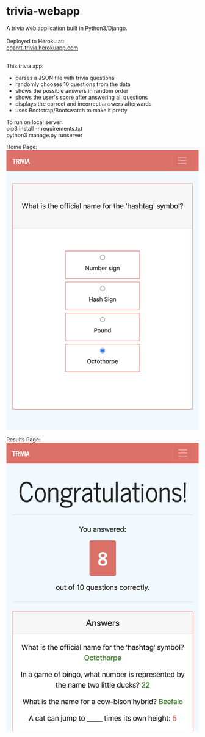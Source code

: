 # trivia-webapp
A trivia web application built in Python3/Django.</br>
</br>
Deployed to Heroku at:</br>
[cgantt-trivia.herokuapp.com](https://cgantt-trivia.herokuapp.com/)</br>
</br>

This trivia app:</br>
- parses a JSON file with trivia questions</br>
- randomly chooses 10 questions from the data</br>
- shows the possible answers in random order</br>
- shows the user's score after answering all questions</br>
- displays the correct and incorrect answers afterwards</br>
- uses Bootstrap/Bootswatch to make it pretty</br>

To run on local server:</br>
pip3 install -r requirements.txt</br>
python3 manage.py runserver</br>

Home Page:</br>
![](/trivia/static/question_page.png)

Results Page:</br>
![](/trivia/static/results_page.png)
